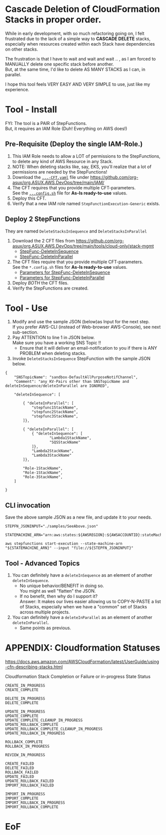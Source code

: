 # Cascade Deletion of CloudFormation Stacks in proper order.

While in early development, with so much refactoring going on, I felt frustrated due to the lack of a simple way to **CASCADE DELETE** stacks, especially when resources created within each Stack have dependencies on other stacks.

The frustration is that I have to wait and wait and wait .. , as I am forced to MANUALLY delete one specific stack before another.<BR>But, at the same time, I'd like to delete AS MANY STACKS as I can, in parallel.

I hope this tool feels VERY EASY AND VERY SIMPLE to use, just like my experience.

# Tool - Install

FYI: The tool is a PAIR of StepFunctions.<BR>
But, it requires an IAM Role (Duh! Everything on AWS does!)

##  Pre-Requisite (Deploy the single IAM-Role.)

1.  This IAM Role needs to allow a LOT of permissions to the StepFunctions, to delete any kind of AWS Resource in any Stack.
1.  NOTE: When deleting stacks like, say, EKS, you'll realize that a lot of permissions are needed by the StepFunctions!
1.  Download the [`...-CFT.yaml`](../../../IAM/Role-StepFuncExecution-CleanUp-Generic-CFT.yaml) file under https://github.com/org-asux/org.ASUX.AWS.DevOps/tree/main/IAM/
1.  The CFT requires that you provide multiple CFT-parameters.<BR>See the [`...config.sh`](../../../IAM/Role-StepFuncExecution-CleanUp-Generic.config.sh) file for **As-Is ready-to-use** values.
1.  Deploy this CFT.
1.  Verify that a new IAM role named `StepFunctionExecution-Generic` exists.

##  Deploy 2 StepFunctions

They are named `DeleteStacksInSequence` and `DeleteStacksInParallel`

1.  Download the 2 CFT files from https://github.com/org-asux/org.ASUX.AWS.DevOps/tree/main/tools/cloud-only/stack-mgmt
    *   [StepFunc-DeleteInSequence](./StepFunc-DeleteStacksInSequence-CFT.yaml)
    *   [StepFunc-DeleteInParallel](./StepFunc-DeleteStacksInParallel-CFT.yaml)
1.  The CFT files require that you provide multiple CFT-parameters.<BR>See the `*.config.sh` files for **As-Is ready-to-use** values.
    *   [Parameters for StepFunc-DeleteInSequence](./StepFunc-DeleteStacksInSequence.config.sh)
    *   [Parameters for StepFunc-DeleteInParallel](./StepFunc-DeleteStacksInParallel.config.sh)
1.  Deploy _BOTH_ the CFT files.
1.  Verify the StepFunctions are created.

# Tool - Use

1.  Modify and use the sample JSON (below)as Input for the next step.<BR>If you prefer AWS-CLI (instead of Web-browser AWS-Console), see next sub-section.
1.  Pay ATTENTION to line 1 in JSON below.<BR>Make sure you have a working SNS Topic !!
    *   Ensure that it will deliver an email-notification to you if there is ANY PROBLEM when deleting stacks.
1.  Invoke `DeleteStacksInSequence` StepFunction with the sample JSON below.

```
{
    "SNSTopicName": "sandbox-DefaultAllPurposeNotifChannel",
    "Comment": "any KV-Pairs other than SNSTopicName and deleteInSequence/deleteInParallel are IGNORED",

    "deleteInSequence": [

        { "deleteInParallel": [
            "stepfunc1StackName",
            "stepfunc2StackName",
            "stepfunc3StackName",
        ]},

        { "deleteInParallel": [
            { "deleteInSequence": [
                    "Lambda1StackName",
                    "SQSStackName"
            ]},
            "Lambda2StackName",
            "Lambda3StackName"
        ]},

        "Role-1StackName",
        "Role-1StackName",
        "Role-3StackName",
    ]

}
```

## CLI invocation

Save the above sample JSON as a new file, and update it to your needs.

```
STEPFN_JSONINPUT="./samples/SeeAbove.json"

STATEMACHINE_ARN="arn:aws:states:${AWSREGION}:${AWSACCOUNTID}:stateMachine:DeleteStacksInSequence"

aws stepfunctions start-execution --state-machine-arn "${STATEMACHINE_ARN}" --input "file://${STEPFN_JSONINPUT}"
```

## Tool - Advanced Topics

1.  You can definitely have a `deleteInSequence` as an element of another `deleteInSequence`.
    *  No unique behavior/BENEFIT in doing so.<BR>You might as well "flatten" the JSON.
    *  If no benefit, then why do I support it?<BR>Answer: It makes our lives easier allowing us to COPY-N-PASTE a list of Stacks, especially when we have a "common" set of Stacks across multiple projects.
1.  You can definitely have a `deleteInParallel` as an element of another `deleteInParallel`.
    *  Same points as previous.

# APPENDIX: Cloudformation Statuses

https://docs.aws.amazon.com/AWSCloudFormation/latest/UserGuide/using-cfn-describing-stacks.html

Cloudformation Stack Completion or Failure or in-progress State Status

```
CREATE_IN_PROGRESS
CREATE_COMPLETE

DELETE_IN_PROGRESS
DELETE_COMPLETE

UPDATE_IN_PROGRESS
UPDATE_COMPLETE
UPDATE_COMPLETE_CLEANUP_IN_PROGRESS
UPDATE_ROLLBACK_COMPLETE
UPDATE_ROLLBACK_COMPLETE_CLEANUP_IN_PROGRESS
UPDATE_ROLLBACK_IN_PROGRESS

ROLLBACK_COMPLETE
ROLLBACK_IN_PROGRESS

REVIEW_IN_PROGRESS

CREATE_FAILED
DELETE_FAILED
ROLLBACK_FAILED
UPDATE_FAILED
UPDATE_ROLLBACK_FAILED
IMPORT_ROLLBACK_FAILED

IMPORT_IN_PROGRESS
IMPORT_COMPLETE
IMPORT_ROLLBACK_IN_PROGRESS
IMPORT_ROLLBACK_COMPLETE
```

# EoF
